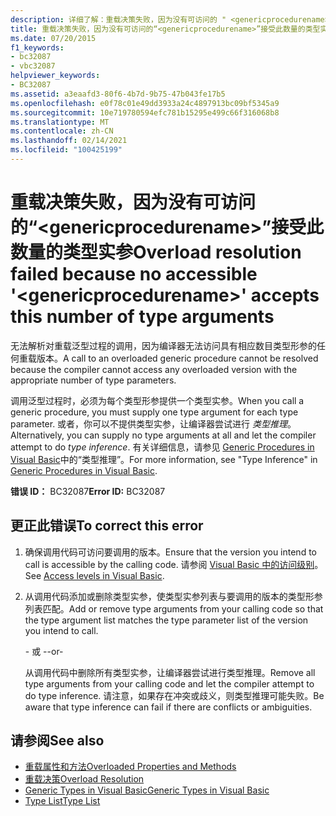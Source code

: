 ```yaml
---
description: 详细了解：重载决策失败，因为没有可访问的 " <genericprocedurename> " 接受此数目的类型参数
title: 重载决策失败，因为没有可访问的“<genericprocedurename>”接受此数量的类型实参
ms.date: 07/20/2015
f1_keywords:
- bc32087
- vbc32087
helpviewer_keywords:
- BC32087
ms.assetid: a3eaafd3-80f6-4b7d-9b75-47b043fe17b5
ms.openlocfilehash: e0f78c01e49dd3933a24c4897913bc09bf5345a9
ms.sourcegitcommit: 10e719780594efc781b15295e499c66f316068b8
ms.translationtype: MT
ms.contentlocale: zh-CN
ms.lasthandoff: 02/14/2021
ms.locfileid: "100425199"
---
```

# <a name="overload-resolution-failed-because-no-accessible-genericprocedurename-accepts-this-number-of-type-arguments"></a><span data-ttu-id="c969f-103">重载决策失败，因为没有可访问的“\<genericprocedurename>”接受此数量的类型实参</span><span class="sxs-lookup"><span data-stu-id="c969f-103">Overload resolution failed because no accessible '\<genericprocedurename>' accepts this number of type arguments</span></span>

<span data-ttu-id="c969f-104">无法解析对重载泛型过程的调用，因为编译器无法访问具有相应数目类型形参的任何重载版本。</span><span class="sxs-lookup"><span data-stu-id="c969f-104">A call to an overloaded generic procedure cannot be resolved because the compiler cannot access any overloaded version with the appropriate number of type parameters.</span></span>  
  
 <span data-ttu-id="c969f-105">调用泛型过程时，必须为每个类型形参提供一个类型实参。</span><span class="sxs-lookup"><span data-stu-id="c969f-105">When you call a generic procedure, you must supply one type argument for each type parameter.</span></span> <span data-ttu-id="c969f-106">或者，你可以不提供类型实参，让编译器尝试进行 *类型推理*。</span><span class="sxs-lookup"><span data-stu-id="c969f-106">Alternatively, you can supply no type arguments at all and let the compiler attempt to do *type inference*.</span></span> <span data-ttu-id="c969f-107">有关详细信息，请参见 [Generic Procedures in Visual Basic](../programming-guide/language-features/data-types/generic-procedures.md)中的“类型推理”。</span><span class="sxs-lookup"><span data-stu-id="c969f-107">For more information, see "Type Inference" in [Generic Procedures in Visual Basic](../programming-guide/language-features/data-types/generic-procedures.md).</span></span>  
  
 <span data-ttu-id="c969f-108">**错误 ID：** BC32087</span><span class="sxs-lookup"><span data-stu-id="c969f-108">**Error ID:** BC32087</span></span>  
  
## <a name="to-correct-this-error"></a><span data-ttu-id="c969f-109">更正此错误</span><span class="sxs-lookup"><span data-stu-id="c969f-109">To correct this error</span></span>  
  
1. <span data-ttu-id="c969f-110">确保调用代码可访问要调用的版本。</span><span class="sxs-lookup"><span data-stu-id="c969f-110">Ensure that the version you intend to call is accessible by the calling code.</span></span> <span data-ttu-id="c969f-111">请参阅 [Visual Basic 中的访问级别](../programming-guide/language-features/declared-elements/access-levels.md)。</span><span class="sxs-lookup"><span data-stu-id="c969f-111">See [Access levels in Visual Basic](../programming-guide/language-features/declared-elements/access-levels.md).</span></span>  
  
2. <span data-ttu-id="c969f-112">从调用代码添加或删除类型实参，使类型实参列表与要调用的版本的类型形参列表匹配。</span><span class="sxs-lookup"><span data-stu-id="c969f-112">Add or remove type arguments from your calling code so that the type argument list matches the type parameter list of the version you intend to call.</span></span>  
  
     <span data-ttu-id="c969f-113">- 或 -</span><span class="sxs-lookup"><span data-stu-id="c969f-113">-or-</span></span>  
  
     <span data-ttu-id="c969f-114">从调用代码中删除所有类型实参，让编译器尝试进行类型推理。</span><span class="sxs-lookup"><span data-stu-id="c969f-114">Remove all type arguments from your calling code and let the compiler attempt to do type inference.</span></span> <span data-ttu-id="c969f-115">请注意，如果存在冲突或歧义，则类型推理可能失败。</span><span class="sxs-lookup"><span data-stu-id="c969f-115">Be aware that type inference can fail if there are conflicts or ambiguities.</span></span>  
  
## <a name="see-also"></a><span data-ttu-id="c969f-116">请参阅</span><span class="sxs-lookup"><span data-stu-id="c969f-116">See also</span></span>

- [<span data-ttu-id="c969f-117">重载属性和方法</span><span class="sxs-lookup"><span data-stu-id="c969f-117">Overloaded Properties and Methods</span></span>](../programming-guide/language-features/objects-and-classes/overloaded-properties-and-methods.md)
- [<span data-ttu-id="c969f-118">重载决策</span><span class="sxs-lookup"><span data-stu-id="c969f-118">Overload Resolution</span></span>](../programming-guide/language-features/procedures/overload-resolution.md)
- [<span data-ttu-id="c969f-119">Generic Types in Visual Basic</span><span class="sxs-lookup"><span data-stu-id="c969f-119">Generic Types in Visual Basic</span></span>](../programming-guide/language-features/data-types/generic-types.md)
- [<span data-ttu-id="c969f-120">Type List</span><span class="sxs-lookup"><span data-stu-id="c969f-120">Type List</span></span>](../language-reference/statements/type-list.md)
